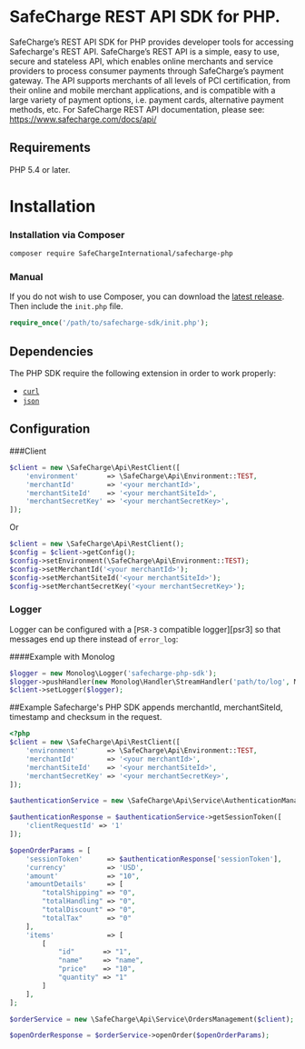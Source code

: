 # SafeCharge REST API SDK for PHP.

SafeCharge’s REST API SDK for PHP provides developer tools for accessing Safecharge's REST API. SafeCharge’s REST API is a simple, easy to use, secure and stateless API, which enables online merchants and service providers to process consumer payments through SafeCharge’s payment gateway. The API supports merchants of all levels of PCI certification, from their online and mobile merchant applications, and is compatible with a large variety of payment options, i.e. payment cards, alternative payment methods, etc. For SafeCharge REST API documentation, please see: https://www.safecharge.com/docs/api/

## Requirements

PHP 5.4 or later.

# Installation
### Installation via Composer
```bash
composer require SafeChargeInternational/safecharge-php
```
### Manual
If you do not wish to use Composer, you can download the [latest release](https://github.com/SafeChargeInternational/safecharge-php/releases). Then include the `init.php` file.

```php
require_once('/path/to/safecharge-sdk/init.php');
```
## Dependencies

The PHP SDK require the following extension in order to work properly:

- [`curl`](https://secure.php.net/manual/en/book.curl.php)
- [`json`](https://secure.php.net/manual/en/book.json.php)

## Configuration
###Client
```php
$client = new \SafeCharge\Api\RestClient([
    'environment'       => \SafeCharge\Api\Environment::TEST,
    'merchantId'        => '<your merchantId>',
    'merchantSiteId'    => '<your merchantSiteId>',
    'merchantSecretKey' => '<your merchantSecretKey>',
]);
```

Or

```php
$client = new \SafeCharge\Api\RestClient();
$config = $client->getConfig();
$config->setEnvironment(\SafeCharge\Api\Environment::TEST);
$config->setMerchantId('<your merchantId>');
$config->setMerchantSiteId('<your merchantSiteId>');
$config->setMerchantSecretKey('<your merchantSecretKey>');
```
### Logger

Logger can be configured with a [`PSR-3` compatible logger][psr3] so that messages end up there instead of `error_log`:

####Example with Monolog
```php
$logger = new Monolog\Logger('safecharge-php-sdk');
$logger->pushHandler(new Monolog\Handler\StreamHandler('path/to/log', Monolog\Logger::DEBUG));
$client->setLogger($logger);
```

##Example
Safecharge's PHP SDK appends merchantId, merchantSiteId, timestamp and checksum in the request.
```php
<?php
$client = new \SafeCharge\Api\RestClient([
    'environment'       => \SafeCharge\Api\Environment::TEST,
    'merchantId'        => '<your merchantId>',
    'merchantSiteId'    => '<your merchantSiteId>',
    'merchantSecretKey' => '<your merchantSecretKey>',
]);

$authenticationService = new \SafeCharge\Api\Service\AuthenticationManagement($client);

$authenticationResponse = $authenticationService->getSessionToken([
    'clientRequestId' => '1'
]);

$openOrderParams = [
    'sessionToken'      => $authenticationResponse['sessionToken'],
    'currency'          => 'USD',
    'amount'            => "10",
    'amountDetails'     => [
        "totalShipping" => "0",
        "totalHandling" => "0",
        "totalDiscount" => "0",
        "totalTax"      => "0"
    ],
    'items'             => [
        [
            "id"       => "1",
            "name"     => "name",
            "price"    => "10",
            "quantity" => "1"
        ]
    ],
];

$orderService = new \SafeCharge\Api\Service\OrdersManagement($client);

$openOrderResponse = $orderService->openOrder($openOrderParams);

```

